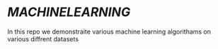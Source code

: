 # _MACHINELEARNING_
In this repo we demonstraite various machine learning algorithams on various diffrent datasets
